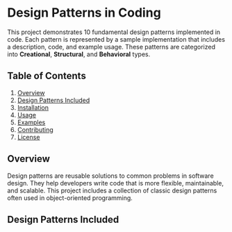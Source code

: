 # Design Patterns in Coding

This project demonstrates 10 fundamental design patterns implemented in code. Each pattern is represented by a sample implementation that includes a description, code, and example usage. These patterns are categorized into **Creational**, **Structural**, and **Behavioral** types.

## Table of Contents

1. [Overview](#overview)
2. [Design Patterns Included](#design-patterns-included)
3. [Installation](#installation)
4. [Usage](#usage)
5. [Examples](#examples)
6. [Contributing](#contributing)
7. [License](#license)

## Overview

Design patterns are reusable solutions to common problems in software design. They help developers write code that is more flexible, maintainable, and scalable. This project includes a collection of classic design patterns often used in object-oriented programming.

## Design Patterns Included